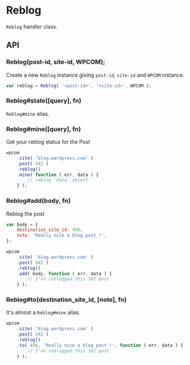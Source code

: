 # Reblog

`Reblog` handler class.

## API

### Reblog(post-id, site-id, WPCOM);

Create a new `Reblog` instance giving `post-id`, `site-id` and `WPCOM` instance.

```js
var reblog = Reblog( '<post-id>', '<site-id>', WPCOM );
```

### Reblog#state([query], fn)

`Reblog#mine` alias.

### Reblog#mine([query], fn)

Get your reblog status for the Post

```js
wpcom
	.site( 'blog.wordpress.com' )
	.post( 342 )
	.reblog()
	.mine( function ( err, data ) {
		// reblog `data` object
	} );
```

### Reblog#add(body, fn)

Reblog the post

```js
var body = {
	destination_site_id: 456,
	note: 'Really nice a blog post !',
};

wpcom
	.site( 'blog.wordpress.com' )
	.post( 342 )
	.reblog()
	.add( body, function ( err, data ) {
		// I've reblogged this 342 post
	} );
```

### Reblog#to(destination_site_id, [note], fn)

It's almost a `Reblog#mine` alias.

```js
wpcom
	.site( 'blog.wordpress.com' )
	.post( 342 )
	.reblog()
	.to( 456, 'Really nice a blog post !', function ( err, data ) {
		// I've reblogged this 342 post
	} );
```
